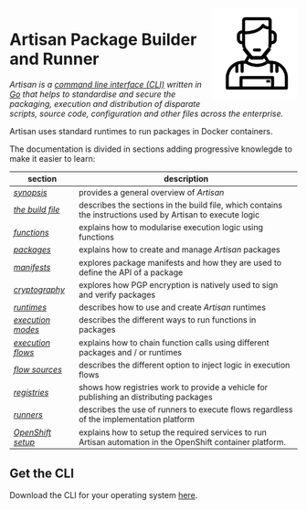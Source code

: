 <img src="https://github.com/gatblau/artisan/raw/main/artisan.png" width="150" align="right"/>

# Artisan Package Builder and Runner

*Artisan is a [command line interface (CLI)](https://en.wikipedia.org/wiki/Command-line_interface) written in [Go](https://golang.org/) that helps to standardise and secure the packaging, execution and distribution of
disparate scripts, source code, configuration and other files across the enterprise.*

Artisan uses standard runtimes to run packages in Docker containers.

The documentation is divided in sections adding progressive knowlegde to make it easier to learn:

| section | description |
|---|---|
| [*synopsis*](synopsis.md)| provides a general overview of *Artisan* |
| [*the build file*](buildfile.md)| describes the sections in the build file, which contains the instructions used by Artisan to execute logic |
| [*functions*](function.md)| explains how to modularise execution logic using functions |
| [*packages*](package.md) | explains how to create and manage *Artisan* packages |
| [*manifests*](manifest.md) | explores package manifests and how they are used to define the API of a package |
| [*cryptography*](cryptography.md) | explores how PGP encryption is natively used to sign and verify packages |
| [*runtimes*](runtime.md) | describes how to use and create *Artisan* runtimes |
| [*execution modes*](execution.md) | describes the different ways to run functions in packages |
| [*execution flows*](flow.md) | explains how to chain function calls using different packages and / or runtimes |
| [*flow sources*](flowsource.md) | describes the different option to inject logic in execution flows |
| [*registries*](registry.md) | shows how registries work to provide a vehicle for publishing an distributing  packages |
| [*runners*](runner.md) | describes the use of runners to execute flows regardless of the implementation platform |
| [*OpenShift setup*](openshift-setup/readme.md) | explains how to setup the required services to run Artisan automation in the OpenShift container platform. |

## Get the CLI

Download the CLI for your operating system [here](../bin/).
